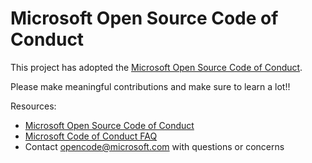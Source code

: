 # Microsoft Open Source Code of Conduct

This project has adopted the [Microsoft Open Source Code of Conduct](https://opensource.microsoft.com/codeofconduct/).

Please make meaningful contributions and make sure to learn a lot!!


Resources:

- [Microsoft Open Source Code of Conduct](https://opensource.microsoft.com/codeofconduct/)
- [Microsoft Code of Conduct FAQ](https://opensource.microsoft.com/codeofconduct/faq/)
- Contact [opencode@microsoft.com](mailto:opencode@microsoft.com) with questions or concerns
